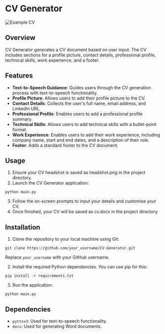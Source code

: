 # CV Generator
![Example CV](https://github.com/chevonnefernandes/CV-Generator/assets/161243278/af2b5855-f890-45bf-9535-d53539c88487)

## Overview
CV Generator generates a CV document based on user input. The CV includes sections for a profile picture, contact details, professional profile, technical skills, work experience, and a footer.

## Features
- **Text-to-Speech Guidance**: Guides users through the CV generation process with text-to-speech functionality.
- **Profile Picture**: Allows users to add their profile picture to the CV.
- **Contact Details**: Collects the user's full name, email address, and LinkedIn URL.
- **Professional Profile**: Enables users to add a professional profile summary.
- **Technical Skills**: Allows users to add technical skills with a bullet-point format.
- **Work Experience**: Enables users to add their work experience, including company name, start and end dates, and a description of their role.
- **Footer**: Adds a standard footer to the CV document.

## Usage
1. Ensure your CV headshot is saved as headshot.png in the project directory.
2. Launch the CV Generator application:
```
python main.py
```
3. Follow the on-screen prompts to input your details and customise your CV.
4. Once finished, your CV will be saved as cv.docx in the project directory.

## Installation
1. Clone the repository to your local machine using Git:
```
git clone https://github.com/your_username/CV-Generator.git
```
Replace `your_username` with your GitHub username.

2. Install the required Python dependencies. You can use pip for this:
```
pip install -r requirements.txt
```
3. Run the application:
```
python main.py
```

## Dependencies
- `pyttsx3`: Used for text-to-speech functionality.
- `docx`: Used for generating Word documents.

